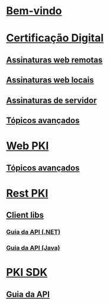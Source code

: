 ﻿# [Bem-vindo](welcome.md)

<!-- Start of PKI Solutions Guide -->
# [Certificação Digital](pki-guide/index.md)
## [Assinaturas web remotas](pki-guide/web-remote.md)
## [Assinaturas web locais](pki-guide/web-local.md)
## [Assinaturas de servidor](pki-guide/server.md)
## [Tópicos avançados](pki-guide/advanced.md)
<!-- End of PKI Products Guide -->

<!-- Start of Web PKI -->
# [Web PKI](web-pki/index.md)
## [Tópicos avançados](web-pki/advanced.md)
<!-- End of Web PKI -->

<!-- Start of Rest PKI -->
# [Rest PKI](rest-pki/index.md)
## [Client libs](rest-pki/client-libs.md)
### [Guia da API (.NET)](xref:Lacuna.RestPki.Client)
### [Guia da API (Java)](../content/javadocs/restpki-client)
<!-- End of Rest PKI -->

<!-- Start of PKI SDK -->
# [PKI SDK](pki-sdk/index.md)
## [Guia da API](xref:Lacuna.Pki)
<!-- End of PKI SDK -->
